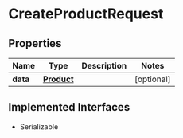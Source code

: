 

# CreateProductRequest


## Properties

| Name | Type | Description | Notes |
|------------ | ------------- | ------------- | -------------|
|**data** | [**Product**](Product.md) |  |  [optional] |


## Implemented Interfaces

* Serializable


